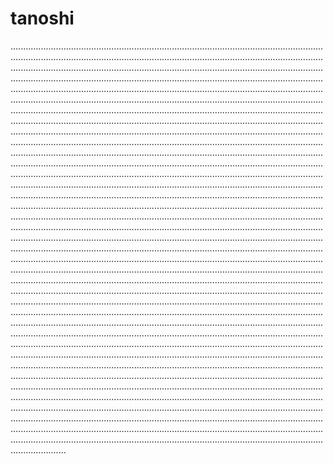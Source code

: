 # tanoshi

..............................................................................................................................................................................................................................................................................................................................................................................................................................................................................................................................................................................................................................................................................................................................................................................................................................................................................................................................................................................................................................................................................................................................................................................................................................................................................................................................................................................................................................................................................................................................................................................................................................................................................................................................................................................................................................................................................................................................................................................................................................................................................................................................................................................................................................................................................................................................................................................................................................................................................................................................................................................................................................................................................................................................................................................................................................................................................................................................................................................................................................................................................................................................................................................................................................................................................................................................................................................................................................................................................................................................................................................................................................................................................................................................................................................................................................................................................................................................................................................................................................................................................................................................................................................................................................................................................................................................................................................................................................................................................................................................................................................................................................................................................................................................................................................................................................................................................................................................
